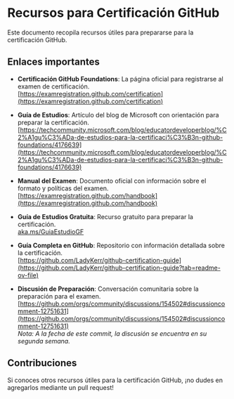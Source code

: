 
# Recursos para Certificación GitHub

Este documento recopila recursos útiles para prepararse para la certificación GitHub.

## Enlaces importantes

- **Certificación GitHub Foundations**: La página oficial para registrarse al examen de certificación.  
  [https://examregistration.github.com/certification](https://examregistration.github.com/certification)

- **Guía de Estudios**: Artículo del blog de Microsoft con orientación para preparar la certificación.  
  [https://techcommunity.microsoft.com/blog/educatordeveloperblog/%C2%A1gu%C3%ADa-de-estudios-para-la-certificaci%C3%B3n-github-foundations/4176639](https://techcommunity.microsoft.com/blog/educatordeveloperblog/%C2%A1gu%C3%ADa-de-estudios-para-la-certificaci%C3%B3n-github-foundations/4176639)

- **Manual del Examen**: Documento oficial con información sobre el formato y políticas del examen.  
  [https://examregistration.github.com/handbook](https://examregistration.github.com/handbook)

- **Guía de Estudios Gratuita**: Recurso gratuito para preparar la certificación.  
  [aka.ms/GuiaEstudioGF](https://aka.ms/GuiaEstudioGF)

- **Guía Completa en GitHub**: Repositorio con información detallada sobre la certificación.  
  [https://github.com/LadyKerr/github-certification-guide](https://github.com/LadyKerr/github-certification-guide?tab=readme-ov-file)

- **Discusión de Preparación**: Conversación comunitaria sobre la preparación para el examen.  
  [https://github.com/orgs/community/discussions/154502#discussioncomment-12751631](https://github.com/orgs/community/discussions/154502#discussioncomment-12751631)  
  *Nota: A la fecha de este commit, la discusión se encuentra en su segunda semana.*

## Contribuciones

Si conoces otros recursos útiles para la certificación GitHub, ¡no dudes en agregarlos mediante un pull request!

